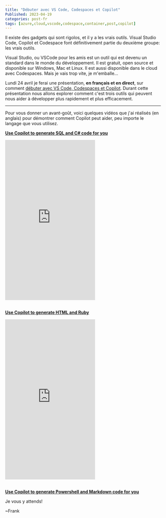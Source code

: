 ```yaml
---
title: "Débuter avec VS Code, Codespaces et Copilot" 
Published: 2023-04-19
categories: post-fr
tags: [azure,cloud,vscode,codespace,container,post,copilot]
---
```


Il existe des gadgets qui sont rigolos, et il y a les vrais outils. Visual Studio Code, Copilot et Codespace font définitivement partie du deuxième groupe: les vrais outils.

Visual Studio, ou VSCode pour les amis est un outil qui est devenu un standard dans le monde du développement. Il est gratuit, open source et disponible sur Windows, Mac et Linux. Il est aussi disponible dans le cloud avec Codespaces. Mais je vais trop vite, je m'emballe...

Lundi 24 avril je ferai une présentation, **en français et en direct**, sur comment [débuter avec VS Code, Codespaces et Copilot](https://www.meetup.com/microsoft-reactor-toronto/events/292554625/). Durant cette présentation nous allons explorer comment c'est trois outils qui peuvent nous aider à développer plus rapidement et plus efficacement. 

<?# YouTube DPZQg7bQaPE /?>

--- 
Pour vous donner un avant-goût, voici quelques vidéos que j'ai réalisés (en anglais) pour démontrer comment Copilot peut aider, peu importe le langage que vous utilisez.

**[Use Copilot to generate SQL and C# code for you](https://www.youtube.com/shorts/YZrXsHNOtzY)**
<iframe width="291" height="518" src="https://www.youtube.com/embed/YZrXsHNOtzY" title="Use Copilot to generate SQL and C# code for you" frameborder="0" allow="accelerometer; clipboard-write; encrypted-media; gyroscope; picture-in-picture; web-share" allowfullscreen></iframe>
<br><br>

**[Use Copilot to generate HTML and Ruby](https://www.youtube.com/shorts/qomOcXomZx4)**
<iframe width="291" height="518" src="https://www.youtube.com/embed/qomOcXomZx4" title="Use Copilot to generate HTML and Ruby" frameborder="0" allow="accelerometer; clipboard-write; encrypted-media; gyroscope; picture-in-picture; web-share" allowfullscreen></iframe>
<br><br>

**[Use Copilot to generate Powershell and Markdown code for you](https://www.youtube.com/shorts/ir6OxMDlK4A)**
<?# YouTube ir6OxMDlK4A /?>

Je vous y attends!

~Frank

[meetup]: /content/images/2023/04/19/MeetUp-cover.jpg

